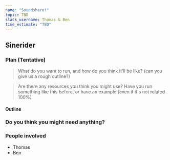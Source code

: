 ```yaml
---
name: "Soundshare!"
topic: TBD
slack_username: Thomas & Ben
time_estimate: "TBD"
---
```


## Sinerider

### Plan (Tentative)

> What do you want to run, and how do you think it'll be like? (can you give us a rough outline?)


> Are there any resources you think you might use? Have you run something like this before, or have an example (even if it's not related 100%)


#### Outline



### Do you think you might need anything?

### People involved
- Thomas
- Ben
